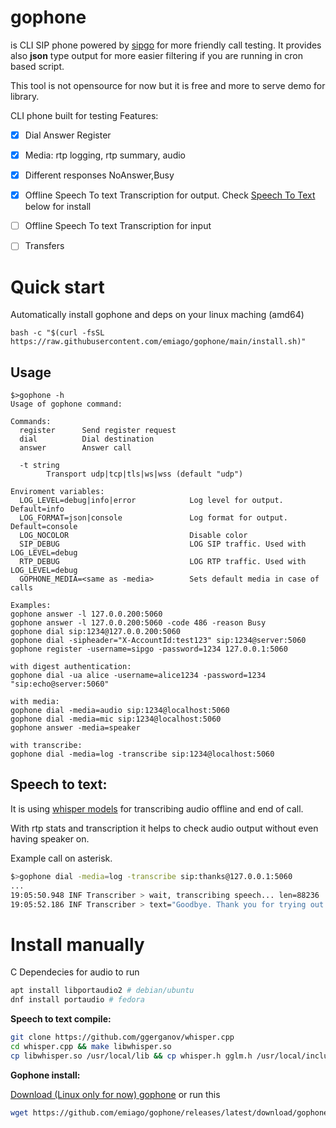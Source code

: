 # gophone

is CLI SIP phone powered by [sipgo](https://github.com/emiago/sipgo) for more friendly call testing.
It provides also **json** type output for more easier filtering if you are running in cron based script.

This tool is not opensource for now but it is free and more to serve demo for library.


CLI phone built for testing
Features:
- [x] Dial Answer Register
- [x] Media: rtp logging, rtp summary, audio
- [x] Different responses NoAnswer,Busy
- [x] Offline Speech To text Transcription for output. Check [Speech To Text](#speech-to-text) below for install
- [ ] Offline Speech To text Transcription for input 
- [ ] Transfers



# Quick start

Automatically install gophone and deps on your linux maching (amd64)
```
bash -c "$(curl -fsSL https://raw.githubusercontent.com/emiago/gophone/main/install.sh)"
```


## Usage 

```
$>gophone -h
Usage of gophone command:

Commands:
  register      Send register request
  dial          Dial destination
  answer        Answer call

  -t string
    	Transport udp|tcp|tls|ws|wss (default "udp")

Enviroment variables:
  LOG_LEVEL=debug|info|error            Log level for output. Default=info
  LOG_FORMAT=json|console               Log format for output. Default=console
  LOG_NOCOLOR                           Disable color
  SIP_DEBUG                             LOG SIP traffic. Used with LOG_LEVEL=debug
  RTP_DEBUG                             LOG RTP traffic. Used with LOG_LEVEL=debug
  GOPHONE_MEDIA=<same as -media>        Sets default media in case of calls

Examples:
gophone answer -l 127.0.0.200:5060 
gophone answer -l 127.0.0.200:5060 -code 486 -reason Busy
gophone dial sip:1234@127.0.0.200:5060
gophone dial -sipheader="X-AccountId:test123" sip:1234@server:5060
gophone register -username=sipgo -password=1234 127.0.0.1:5060 

with digest authentication:
gophone dial -ua alice -username=alice1234 -password=1234 "sip:echo@server:5060"

with media:
gophone dial -media=audio sip:1234@localhost:5060
gophone dial -media=mic sip:1234@localhost:5060
gophone answer -media=speaker

with transcribe:
gophone dial -media=log -transcribe sip:1234@localhost:5060
```

## Speech to text:

It is using [whisper models](https://openai.com/research/whisper) for transcribing audio offline and end of call. 

With rtp stats and transcription it helps to check audio output without even having speaker on. 

Example call on asterisk.
```bash
$>gophone dial -media=log -transcribe sip:thanks@127.0.0.1:5060
...
19:05:50.948 INF Transcriber > wait, transcribing speech... len=88236
19:05:52.186 INF Transcriber > text="Goodbye. Thank you for trying out the asterisk open source PBX."
```

# Install manually

C Dependecies for audio to run
```sh
apt install libportaudio2 # debian/ubuntu
dnf install portaudio # fedora
```

**Speech to text compile:**

```bash
git clone https://github.com/ggerganov/whisper.cpp
cd whisper.cpp && make libwhisper.so 
cp libwhisper.so /usr/local/lib && cp whisper.h gglm.h /usr/local/include
```



**Gophone install:**

[Download (Linux only for now) gophone](https://github.com/emiago/gophone/releases/latest/download/gophone)
or run this
```bash
wget https://github.com/emiago/gophone/releases/latest/download/gophone && mv gophone ~/.local/bin
```